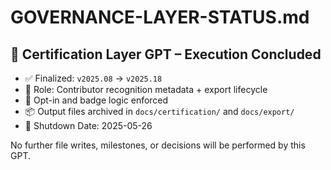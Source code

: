 # GOVERNANCE-LAYER-STATUS.md

## 🧩 Certification Layer GPT – Execution Concluded

- ✅ Finalized: `v2025.08` → `v2025.18`
- 🧠 Role: Contributor recognition metadata + export lifecycle
- 🔐 Opt-in and badge logic enforced
- 📦 Output files archived in `docs/certification/` and `docs/export/`
- 📅 Shutdown Date: 2025-05-26

No further file writes, milestones, or decisions will be performed by this GPT.